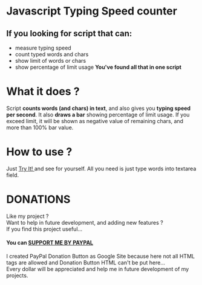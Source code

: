# Javascript Typing Speed counter

## If you looking for script that can:
- measure typing speed
- count typed words and chars
- show limit of words or chars
- show percentage of limit usage
**You've found all that in one script**

# What it does ?
Script **counts words (and chars) in text**, and also gives you **typing speed per second**.
It also **draws a bar** showing percentage of limit usage.
If you exceed limit, it will be shown as negative value of remaining chars, and more than 100% bar value.

# How to use ?
Just <a href="http://dominikstyp.github.io/javascript-stuff/miscellaneous/typing-speed-counter/typing-speed-counter.html"> Try It! </a> and see for yourself.
All you need is just type words into textarea field.

# DONATIONS
Like my project ?   
Want to help in future development, and adding new features ?   
If you find this project useful...  
#### You can <a href="https://sites.google.com/site/dominikdonationbutton/">SUPPORT ME BY PAYPAL</a>
I created PayPal Donation Button as Google Site because here not all HTML tags are allowed and Donation Button HTML can't be put here...  
Every dollar will be appreciated and help me in future development of my projects. 